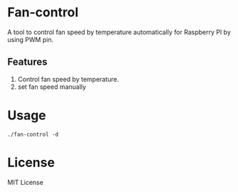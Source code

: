 Fan-control 
==============

A tool to control fan speed by temperature automatically for Raspberry PI by using PWM pin.

Features
--------------
1. Control fan speed by temperature.
2. set fan speed manually

Usage
==============
```shell
./fan-control -d
```
  
License
===============
MIT License


